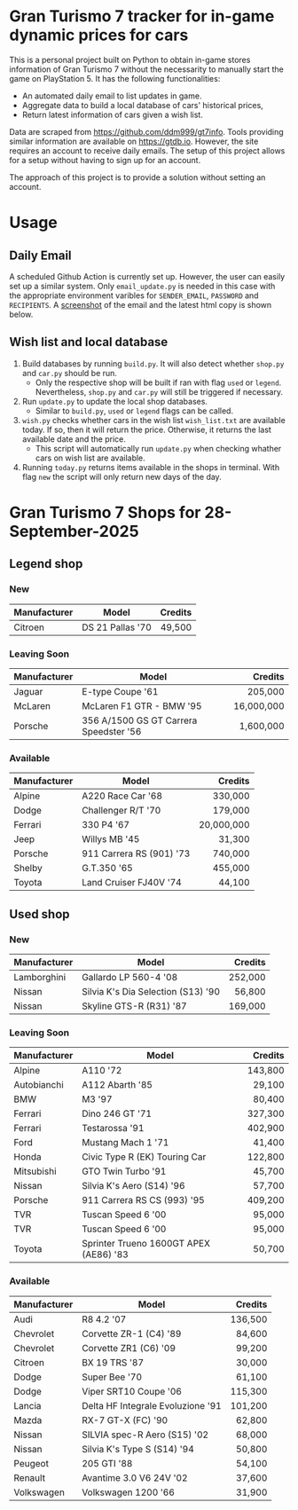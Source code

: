 # Gran Turismo 7 tracker for in-game dynamic prices for cars

This is a personal project built on Python to obtain in-game stores information of Gran Turismo 7 without the necessarity to manually start the game on PlayStation 5. It has the following functionalities:

- An automated daily email to list updates in game.
- Aggregate data to build a local database of cars' historical prices,
- Return latest information of cars given a wish list.

Data are scraped from https://github.com/ddm999/gt7info. Tools providing similar information are available on https://gtdb.io. However, the site requires an account to receive daily emails. The setup of this project allows for a setup without having to sign up for an account.

The approach of this project is to provide a solution without setting an account.

# Usage

## Daily Email

A scheduled Github Action is currently set up. However, the user can easily set up a similar system. Only `email_update.py` is needed in this case with the appropriate environment varibles for `SENDER_EMAIL`, `PASSWORD` and `RECIPIENTS`. A [screenshot](https://raw.githubusercontent.com/marcohoucheng/Gran-Turismo-7-Price-Tracker/main/data/email_screenshot.png) of the email and the latest html copy is shown below.

## Wish list and local database

1. Build databases by running `build.py`. It will also detect whether `shop.py` and `car.py` should be run.
    - Only the respective shop will be built if ran with flag `used` or `legend`. Nevertheless, `shop.py` and `car.py` will still be triggered if necessary.
2. Run `update.py` to update the local shop databases.
    - Similar to `build.py`, `used` or `legend` flags can be called.
3. `wish.py` checks whether cars in the wish list `wish_list.txt` are available today. If so, then it will return the price. Otherwise, it returns the last available date and the price.
    - This script will automatically run `update.py` when checking whather cars on wish list are available.
4. Running `today.py` returns items available in the shops in terminal. With flag `new` the script will only return new days of the day.


# Gran Turismo 7 Shops for 28-September-2025



## Legend shop

### New
 | Manufacturer | Model | Credits |
 | --- | --- | --: |
|Citroen|DS 21 Pallas '70|49,500|

### Leaving Soon
 | Manufacturer | Model | Credits |
 | --- | --- | --: |
|Jaguar|E-type Coupe '61|205,000|
|McLaren|McLaren F1 GTR - BMW '95|16,000,000|
|Porsche|356 A/1500 GS GT Carrera Speedster '56|1,600,000|

### Available
 | Manufacturer | Model | Credits |
 | --- | --- | --: |
|Alpine|A220 Race Car '68|330,000|
|Dodge|Challenger R/T '70|179,000|
|Ferrari|330 P4 '67|20,000,000|
|Jeep|Willys MB '45|31,300|
|Porsche|911 Carrera RS (901) '73|740,000|
|Shelby|G.T.350 '65|455,000|
|Toyota|Land Cruiser FJ40V '74|44,100|


## Used shop

### New
 | Manufacturer | Model | Credits |
 | --- | --- | --: |
|Lamborghini|Gallardo LP 560-4 '08|252,000|
|Nissan|Silvia K's Dia Selection (S13) '90|56,800|
|Nissan|Skyline GTS-R (R31) '87|169,000|

### Leaving Soon
 | Manufacturer | Model | Credits |
 | --- | --- | --: |
|Alpine|A110 '72|143,800|
|Autobianchi|A112 Abarth '85|29,100|
|BMW|M3 '97|80,400|
|Ferrari|Dino 246 GT '71|327,300|
|Ferrari|Testarossa '91|402,900|
|Ford|Mustang Mach 1 '71|41,400|
|Honda|Civic Type R (EK) Touring Car|122,800|
|Mitsubishi|GTO Twin Turbo '91|45,700|
|Nissan|Silvia K's Aero (S14) '96|57,700|
|Porsche|911 Carrera RS CS (993) '95|409,200|
|TVR|Tuscan Speed 6 '00|95,000|
|TVR|Tuscan Speed 6 '00|95,000|
|Toyota|Sprinter Trueno 1600GT APEX (AE86) '83|50,700|

### Available
 | Manufacturer | Model | Credits |
 | --- | --- | --: |
|Audi|R8 4.2 '07|136,500|
|Chevrolet|Corvette ZR-1 (C4) '89|84,600|
|Chevrolet|Corvette ZR1 (C6) '09|99,200|
|Citroen|BX 19 TRS '87|30,000|
|Dodge|Super Bee '70|61,100|
|Dodge|Viper SRT10 Coupe '06|115,300|
|Lancia|Delta HF Integrale Evoluzione '91|101,200|
|Mazda|RX-7 GT-X (FC) '90|62,800|
|Nissan|SILVIA spec-R Aero (S15) '02|68,000|
|Nissan|Silvia K's Type S (S14) '94|50,800|
|Peugeot|205 GTI '88|54,100|
|Renault|Avantime 3.0 V6 24V '02|37,600|
|Volkswagen|Volkswagen 1200 '66|31,900|
